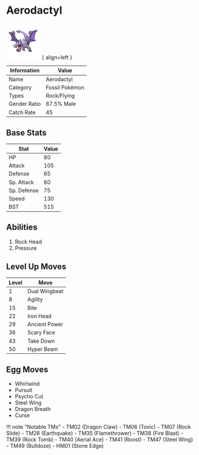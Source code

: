 # Aerodactyl

![Aerodactyl](../images/pokemon/142.png){ align=left }

| Information | Value |
|------------|--------|
| Name | Aerodactyl |
| Category | Fossil Pokémon |
| Types | Rock/Flying |
| Gender Ratio | 87.5% Male |
| Catch Rate | 45 |

## Base Stats

| Stat | Value |
|------|-------|
| HP | 80 |
| Attack | 105 |
| Defense | 65 |
| Sp. Attack | 60 |
| Sp. Defense | 75 |
| Speed | 130 |
| BST | 515 |

## Abilities
1. Rock Head
2. Pressure

## Level Up Moves
| Level | Move |
|-------|------|
| 1 | Dual Wingbeat |
| 8 | Agility |
| 15 | Bite |
| 22 | Iron Head |
| 29 | Ancient Power |
| 36 | Scary Face |
| 43 | Take Down |
| 50 | Hyper Beam |

## Egg Moves
- Whirlwind
- Pursuit
- Psycho Cut
- Steel Wing
- Dragon Breath
- Curse

!!! note "Notable TMs"
    - TM02 (Dragon Claw)
    - TM06 (Toxic)
    - TM07 (Rock Slide)
    - TM26 (Earthquake)
    - TM35 (Flamethrower)
    - TM38 (Fire Blast)
    - TM39 (Rock Tomb)
    - TM40 (Aerial Ace)
    - TM41 (Roost)
    - TM47 (Steel Wing)
    - TM49 (Bulldoze)
    - HM01 (Stone Edge)

